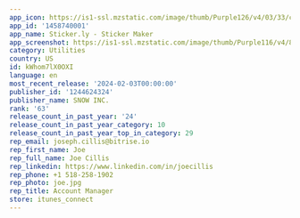```yaml
---
app_icon: https://is1-ssl.mzstatic.com/image/thumb/Purple126/v4/03/33/c8/0333c862-892e-e99a-004a-d6b747c9d975/AppIcon-0-0-1x_U007emarketing-0-10-0-85-220.png/1024x1024bb.png
app_id: '1458740001'
app_name: Sticker.ly - Sticker Maker
app_screenshot: https://is1-ssl.mzstatic.com/image/thumb/Purple116/v4/86/47/d2/8647d2fa-944c-474e-5c85-cd771ba5d996/c0f5e524-3e06-4d03-ad08-5ae915a02f59_1_Cover.jpg/1242x2688bb.png
category: Utilities
country: US
id: kWhom7lX0OXI
language: en
most_recent_release: '2024-02-03T00:00:00'
publisher_id: '1244624324'
publisher_name: SNOW INC.
rank: '63'
release_count_in_past_year: '24'
release_count_in_past_year_category: 10
release_count_in_past_year_top_in_category: 29
rep_email: joseph.cillis@bitrise.io
rep_first_name: Joe
rep_full_name: Joe Cillis
rep_linkedin: https://www.linkedin.com/in/joecillis
rep_phone: +1 518-258-1902
rep_photo: joe.jpg
rep_title: Account Manager
store: itunes_connect
---
```

